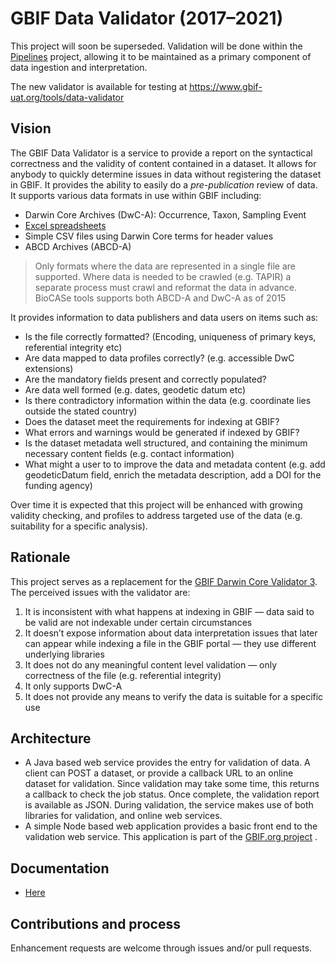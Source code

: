 # GBIF Data Validator (2017–2021)

This project will soon be superseded. Validation will be done within the [Pipelines](https://github.com/gbif/pipelines) project, allowing it to be maintained as a primary component of data ingestion and interpretation.

The new validator is available for testing at https://www.gbif-uat.org/tools/data-validator

## Vision

The GBIF Data Validator is a service to provide a report on the syntactical correctness and the validity of content contained in a dataset. It allows for anybody to quickly determine issues in data without registering the dataset in GBIF. It provides the ability to easily do a *pre-publication* review of data. It supports various data formats in use within GBIF including:

 - Darwin Core Archives (DwC-A): Occurrence, Taxon, Sampling Event
 - [Excel spreadsheets](http://www.gbif.org/newsroom/news/new-darwin-core-spreadsheet-templates)
 - Simple CSV files using Darwin Core terms for header values
 - ABCD Archives (ABCD-A)

> Only formats where the data are represented in a single file are
> supported.  Where data is needed to be crawled (e.g. TAPIR) a separate
> process must crawl and reformat the data in advance.  BioCASe tools
> supports both ABCD-A and DwC-A as of 2015

It provides information to data publishers and data users on items such as:

 - Is the file correctly formatted?  (Encoding, uniqueness of primary keys, referential integrity etc)
 - Are data mapped to data profiles correctly? (e.g. accessible DwC extensions)
 - Are the mandatory fields present and correctly populated?
 - Are data well formed (e.g. dates, geodetic datum etc)
 - Is there contradictory information within the data (e.g. coordinate lies outside the stated country)
 - Does the dataset meet the requirements for indexing at GBIF?
 - What errors and warnings would be generated if indexed by GBIF?
 - Is the dataset metadata well structured, and containing the minimum necessary content fields (e.g. contact information)
 - What might a user to to improve the data and metadata content (e.g. add geodeticDatum field, enrich the metadata description, add a DOI for the funding agency)

Over time it is expected that this project will be enhanced with growing validity checking, and profiles to address targeted use of the data (e.g. suitability for a specific analysis).

## Rationale

This project serves as a replacement for the [GBIF Darwin Core Validator 3](https://github.com/gbif/dwca-validator3). The perceived issues with the validator are:

1. It is inconsistent with what happens at indexing in GBIF — data said to be valid are not indexable under certain circumstances
2. It doesn’t expose information about data interpretation issues that later can appear while indexing a file in the GBIF portal — they use different underlying libraries
3. It does not do any meaningful content level validation — only correctness of the file (e.g. referential integrity)
4. It only supports DwC-A
5. It does not provide any means to verify the data is suitable for a specific use

## Architecture

* A Java based web service provides the entry for validation of data.  A client can POST a dataset, or provide a callback URL to an online dataset for validation.  Since validation may take some time, this returns a callback to check the job status.  Once complete, the validation report is available as JSON.  During validation, the service makes use of both libraries for validation, and online web services.
* A simple Node based web application provides a basic front end to the validation web service.  This application is part of the [GBIF.org project](https://github.com/gbif/portal16)   .

## Documentation
 * [Here](https://github.com/gbif/gbif-data-validator/blob/master/doc/README.md)

## Contributions and process
Enhancement requests are welcome through issues and/or pull requests.
